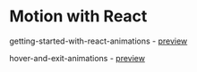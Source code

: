 # Motion with React

getting-started-with-react-animations - [preview](https://getting-started-with-react-animations.vercel.app/)

hover-and-exit-animations - [preview](https://hover-and-exit-animations.vercel.app/)
